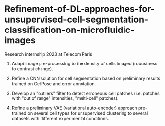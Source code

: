 # Refinement-of-DL-approaches-for-unsupervised-cell-segmentation-classification-on-microfluidic-images
Research internship 2023 at Telecom Paris



1. Adapt image pre-processing to the density of cells imaged (robustness to contrast change).

2. Refine a CNN solution for cell segmentation based on preliminary results trained on CellPose and error annotation.

3. Develop an "outliers" filter to detect erroneous cell patches (i.e. patches with "out of range" intensities, "multi-cell" patches).

4. Refine a preliminary VAE (variational auto-encoder) approach pre-trained on several cell types for unsupervised clustering to several datasets with different experimental conditions.
